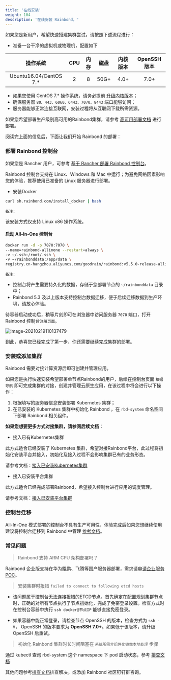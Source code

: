 ```yaml
---
title: '在线安装'
weight: 104
description: '在线安装 Rainbond。'
---
```



如果您是新用户，希望快速搭建集群尝试，请按照下述流程进行：

- 准备一台干净的虚拟机或物理机，配置如下

|操作系统|CPU|内存|磁盘|内核版本|OpenSSH版本|
| :----: | :----: | :----: | :----: | :----: | :----: |
|Ubuntu16.04/CentOS 7.*|2|8|50G+|4.0+|7.0+|

- 如果您使用 CentOS 7.* 操作系统，请务必提前 [升级内核版本](https://t.goodrain.com/t/topic/1305)；
- 确保服务器 `80、443、6060、6443、7070、8443` 端口能够访问；
- 服务器能够正常连接互联网，安装过程将从互联网下载所需资源。

如果您希望部署生产级别高可用的Rainbond集群，请参考 [高可用部署文档](/docs/user-operations/deploy/ha-deployment/resource-prepare) 进行部署。

阅读完上面的信息后，下面让我们开始 Rainbond 的部署：

### 部署 Rainbond 控制台

如果您是 Rancher 用户，可参考 [基于 Rancher 部署 Rainbond 控制台](/docs/install/other-methods/install-from-rancher/)。

Rainbond 控制台支持在 Linux、Windows 和 Mac 中运行；为避免网络因素影响您的体验，推荐使用已准备的 Linux 服务器进行部署。

- 安装Docker

```bash
curl sh.rainbond.com/install_docker | bash
```

`备注:`

该安装方式仅支持 Linux x86 操作系统。

#### 启动 All-In-One 控制台

```bash
docker run -d -p 7070:7070 \
--name=rainbond-allinone --restart=always \
-v ~/.ssh:/root/.ssh \
-v ~/rainbonddata:/app/data \
registry.cn-hangzhou.aliyuncs.com/goodrain/rainbond:v5.5.0-release-allinone
```

`备注:`

- 控制台将产生需要持久化的数据，存储于您部署节点的 `~/rainbonddata` 目录中；
- Rainbond 5.3 及以上版本支持控制台数据迁移，便于后续迁移数据到生产环境，请放心体验。


待容器启动成功后，稍等片刻即可在浏览器中访问服务器 `7070` 端口，打开 Rainbond 控制台`注册页面`。

![image-20210219110137479](https://static.goodrain.com/images/5.3/regist.png)

到此，恭喜您已经完成了第一步，你还需要继续完成集群的部署。

### 安装或添加集群

Rainbond 需要对接计算资源后即可创建并管理应用。

如果您是执行快速安装希望部署单节点Rainbond的用户，后续在控制台页面 `根据导航` 即可完成集群的对接，创建并管理云原生应用，在该过程中将会进行以下操作：

1. 根据填写的服务器信息安装部署 Kubernetes 集群；
2. 在已安装的 Kubernetes 集群中初始化 Rainbond ，在 `rbd-system` 命名空间下部署 Rainbond 相关组件。

**如果您想要更多方式对接集群，请参阅后续文档：**

- 接入已有Kubernetes集群

此方式适合已经安装了 Kubernetes 集群，希望对接Rainbond平台，此过程将初始化安装平台并接入，初始化及接入过程不会影响集群已有的业务形态。

请参考文档：[接入已安装Kubernetes集群](/docs/user-operations/deploy/install-from-k8s/)

- 接入已安装平台集群

此方式适合已经完成部署Rainbond，希望接入控制台进行应用的调度管理。

请参考文档：[接入已安装平台集群](/docs/user-operations/deploy/install-by-rainbond/)


### 控制台迁移

All-In-One 模式部署的控制台不具有生产可用性，体验完成后如果您想继续使用建议将控制台迁移到 Rainbond 中管理 [参考文档](/docs/user-operations/ha-deploy/console-recover/)。


### 常见问题

> Rainbond 支持 ARM CPU 架构部署吗？

Rainbond 企业版支持在华为鲲鹏、飞腾等国产服务器部署，需求请[申请企业服务 POC](https://www.goodrain.com/poc/)。

> 安装集群时报错 `failed to connect to following etcd hosts`

- 该问题属于控制台无法连接报错的ETCD节点。首先确定在配置规划集群节点时，正确的对所有节点执行了节点初始化，完成了免密登录设置。检查方式时在控制台容器中执行 `ssh docker@节点IP` 能够直接免密登录。

- 如果容器中能正常登录，请检查节点 OpenSSH 的版本，检查方式为 `ssh -V`， OpenSSH 的版本要求为 **OpenSSH 7.0+**。如果低于该版本，请升级 OpenSSH 后重试。

> 初始化 Rainbond 集群时长时间阻塞在 `系统所需非组件化镜像本地处理` 步骤

通过 kubectl 查询 rbd-system 这个 namespace 下 pod 启动状态，参考 [排查文档](/docs/user-operations/cluster-manage/check/)

其他问题参考[排查文档](/docs/user-operations/cluster-manage/check/)排查解决。或添加 Rainbond 社区钉钉群咨询。
